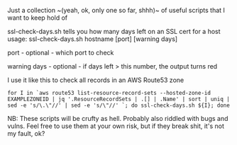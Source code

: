 Just a collection ~(yeah, ok, only one so far, shhh)~ of useful scripts that I want to keep hold of

ssl-check-days.sh
tells you how many days left on an SSL cert for a host
usage: 
ssl-check-days.sh hostname \[port\] \[warning days\]

port - optional - which port to check

warning days - optional - if days left > this number, the output turns red

I use it like this to check all records in an AWS Route53 zone

``for I in `aws route53 list-resource-record-sets --hosted-zone-id EXAMPLEZONEID | jq '.ResourceRecordSets | .[] | .Name' | sort | uniq | sed -e 's/\.\"//' | sed -e 's/\"//' `; do ssl-check-days.sh ${I}; done``

NB: These scripts will be crufty as hell. Probably also riddled with bugs and vulns. Feel free to use them at your own risk, but if they break shit, it's not my fault, ok?
